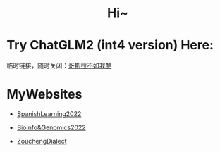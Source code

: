 <h1 align="center">Hi~</h1>

# Try ChatGLM2 (int4 version) Here:

临时链接，随时关闭：[哥斯拉不如我酷](https://b36ca0f70057a8c999.gradio.live/)










# MyWebsites

- [SpanishLearning2022](https://liu-xnd.github.io/SpanishLearning2022)

- [Bioinfo&Genomics2022](https://github.com/LIU-Xnd/LIU-Xnd.github.io/blob/main/_bioinformatics/notes_bio_gen.md)

- [ZouchengDialect](https://github.com/LIU-Xnd/ZouchengDialect)
